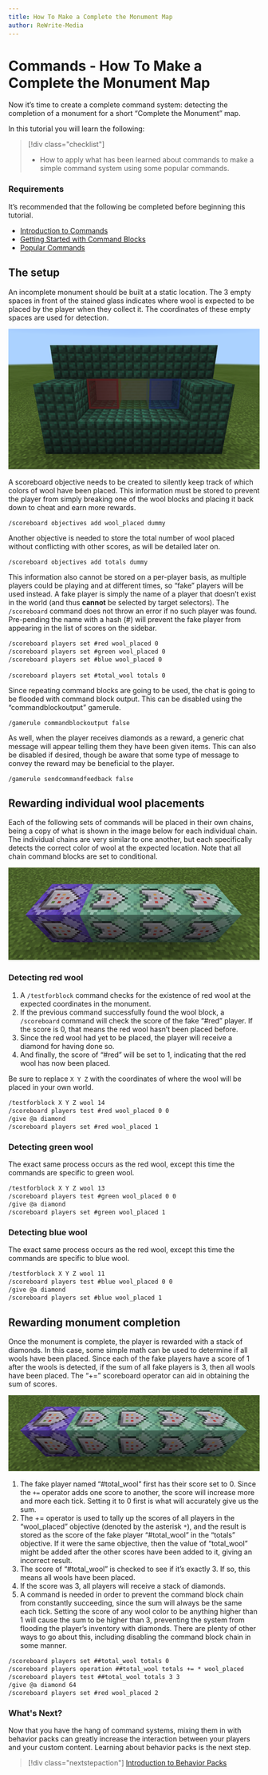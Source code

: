```yaml
---
title: How To Make a Complete the Monument Map
author: ReWrite-Media
---
```

# Commands - How To Make a Complete the Monument Map

Now it’s time to create a complete command system: detecting the completion of a monument for a short “Complete the Monument” map.

In this tutorial you will learn the following:

> [!div class="checklist"]
>
> - How to apply what has been learned about commands to make a simple command system using some popular commands.

### Requirements

It’s recommended that the following be completed before beginning this tutorial.

- [Introduction to Commands](CommandsIntroduction.md)
- [Getting Started with Command Blocks](CommandBlocks.md)
- [Popular Commands](CommandsPopularCommands.md)

## The setup

An incomplete monument should be built at a static location. The 3 empty spaces in front of the stained glass indicates where wool is expected to be placed by the player when they collect it. The coordinates of these empty spaces are used for detection.

![Monument with 3 empty slots for blocks](Media/Commands/monument.png)

A scoreboard objective needs to be created to silently keep track of which colors of wool have been placed. This information must be stored to prevent the player from simply breaking one of the wool blocks and placing it back down to cheat and earn more rewards.

```
/scoreboard objectives add wool_placed dummy
```

Another objective is needed to store the total number of wool placed without conflicting with other scores, as will be detailed later on.

```
/scoreboard objectives add totals dummy
```

This information also cannot be stored on a per-player basis, as multiple players could be playing and at different times, so “fake” players will be used instead. A fake player is simply the name of a player that doesn’t exist in the world (and thus **cannot** be selected by target selectors). The `/scoreboard` command does not throw an error if no such player was found. Pre-pending the name with a hash (#) will prevent the fake player from appearing in the list of scores on the sidebar.

```
/scoreboard players set #red wool_placed 0
/scoreboard players set #green wool_placed 0
/scoreboard players set #blue wool_placed 0

/scoreboard players set #total_wool totals 0
```

Since repeating command blocks are going to be used, the chat is going to be flooded with command block output. This can be disabled using the “commandblockoutput” gamerule.

```
/gamerule commandblockoutput false
```

As well, when the player receives diamonds as a reward, a generic chat message will appear telling them they have been given items. This can also be disabled if desired, though be aware that some type of message to convey the reward may be beneficial to the player.

```
/gamerule sendcommandfeedback false
```

## Rewarding individual wool placements

Each of the following sets of commands will be placed in their own chains, being a copy of what is shown in the image below for each individual chain. The individual chains are very similar to one another, but each specifically detects the correct color of wool at the expected location. Note that all chain command blocks are set to conditional.

![A repeating command block followed by 3 conditional chain blocks](Media/Commands/monumentrewardonce.png)

### Detecting red wool


1. A `/testforblock` command checks for the existence of red wool at the expected coordinates in the monument.
2. If the previous command successfully found the wool block, a `/scoreboard` command will check the score of the fake “#red” player. If the score is 0, that means the red wool hasn’t been placed before.
3. Since the red wool had yet to be placed, the player will receive a diamond for having done so.
4. And finally, the score of “#red” will be set to 1, indicating that the red wool has now been placed.

Be sure to replace `X Y Z` with the coordinates of where the wool will be placed in your own world.

```
/testforblock X Y Z wool 14
/scoreboard players test #red wool_placed 0 0
/give @a diamond
/scoreboard players set #red wool_placed 1
```

### Detecting green wool

The exact same process occurs as the red wool, except this time the commands are specific to green wool.

```
/testforblock X Y Z wool 13
/scoreboard players test #green wool_placed 0 0
/give @a diamond
/scoreboard players set #green wool_placed 1
```

### Detecting blue wool

The exact same process occurs as the red wool, except this time the commands are specific to blue wool.

```
/testforblock X Y Z wool 11
/scoreboard players test #blue wool_placed 0 0
/give @a diamond
/scoreboard players set #blue wool_placed 1
```

## Rewarding monument completion

Once the monument is complete, the player is rewarded with a stack of diamonds. In this case, some simple math can be used to determine if all wools have been placed. Since each of the fake players have a score of 1 after the wools is detected, if the sum of all fake players is 3, then all wools have been placed. The “+=” scoreboard operator can aid in obtaining the sum of scores.

![A repeating command block followed by 2 chain blocks followed by 2 conditional chain blocks](Media/Commands/monumentrewardcomplete.png)


1. The fake player named “#total_wool” first has their score set to 0. Since the `+=` operator adds one score to another, the score will increase more and more each tick. Setting it to 0 first is what will accurately give us the sum.
2. The += operator is used to tally up the scores of all players in the “wool_placed” objective (denoted by the asterisk `*`), and the result is stored as the score of the fake player “#total_wool” in the “totals” objective. If it were the same objective, then the value of “total_wool” might be added after the other scores have been added to it, giving an incorrect result.
3. The score of “#total_wool” is checked to see if it’s exactly 3. If so, this means all wools have been placed.
4. If the score was 3, all players will receive a stack of diamonds.
5. A command is needed in order to prevent the command block chain from constantly succeeding, since the sum will always be the same each tick. Setting the score of any wool color to be anything higher than 1 will cause the sum to be higher than 3, preventing the system from flooding the player’s inventory with diamonds. There are plenty of other ways to go about this, including disabling the command block chain in some manner.

```
/scoreboard players set ##total_wool totals 0
/scoreboard players operation ##total_wool totals += * wool_placed
/scoreboard players test ##total_wool totals 3 3
/give @a diamond 64
/scoreboard players set #red wool_placed 2
```

### What's Next?

Now that you have the hang of command systems, mixing them in with behavior packs can greatly increase the interaction between your players and your custom content. Learning about behavior packs is the next step.

> [!div class="nextstepaction"]
> [Introduction to Behavior Packs](BehaviorPack.md)
